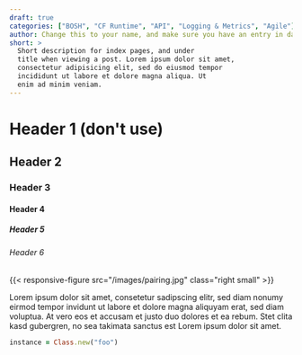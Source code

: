 ```yaml
---
draft: true
categories: ["BOSH", "CF Runtime", "API", "Logging & Metrics", "Agile"]
author: Change this to your name, and make sure you have an entry in data/authors
short: >
  Short description for index pages, and under 
  title when viewing a post. Lorem ipsum dolor sit amet, 
  consectetur adipisicing elit, sed do eiusmod tempor 
  incididunt ut labore et dolore magna aliqua. Ut 
  enim ad minim veniam.
---
```


# Header 1 (don't use)

## Header 2

### Header 3

#### Header 4

##### Header 5

###### Header 6

{{< responsive-figure src="/images/pairing.jpg" class="right small" >}}

Lorem ipsum dolor sit amet, consetetur sadipscing elitr, sed diam nonumy eirmod tempor invidunt ut labore et dolore magna aliquyam erat, sed diam voluptua. At vero eos et accusam et justo duo dolores et ea rebum. Stet clita kasd gubergren, no sea takimata sanctus est Lorem ipsum dolor sit amet.

~~~ruby
instance = Class.new("foo")
~~~

